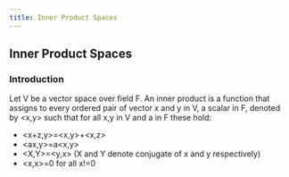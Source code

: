 ```yaml
---
title: Inner Product Spaces
---
```

## Inner Product Spaces

### Introduction

Let V be a vector space over field F. An inner product is a function that assigns to every ordered pair of vector x and y in V, a scalar in F, denoted by <x,y> such that for all x,y in V and a in F these hold:

* <x+z,y>=<x,y>+<x,z>
* <ax,y>=a<x,y>
* <X,Y>=<y,x> (X and Y denote conjugate of x and y respectively)
* <x,x>=0 for all x!=0
